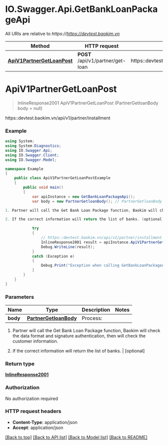 # IO.Swagger.Api.GetBankLoanPackageApi

All URIs are relative to *https://https://devtest.baokim.vn*

Method | HTTP request | Description
------------- | ------------- | -------------
[**ApiV1PartnerGetLoanPost**](GetBankLoanPackageApi.md#apiv1partnergetloanpost) | **POST** /api/v1/partner/get-loan | https::devtest.baokim.vn/api/v1/partner/installment

<a name="apiv1partnergetloanpost"></a>
# **ApiV1PartnerGetLoanPost**
> InlineResponse2001 ApiV1PartnerGetLoanPost (PartnerGetloanBody body = null)

https::devtest.baokim.vn/api/v1/partner/installment

### Example
```csharp
using System;
using System.Diagnostics;
using IO.Swagger.Api;
using IO.Swagger.Client;
using IO.Swagger.Model;

namespace Example
{
    public class ApiV1PartnerGetLoanPostExample
    {
        public void main()
        {
            var apiInstance = new GetBankLoanPackageApi();
            var body = new PartnerGetloanBody(); // PartnerGetloanBody | Process:

1. Partner will call the Get Bank Loan Package function, Baokim will check the data format and signature authentication, then will check the customer information.

2. If the correct information will return the list of banks. (optional) 

            try
            {
                // https::devtest.baokim.vn/api/v1/partner/installment
                InlineResponse2001 result = apiInstance.ApiV1PartnerGetLoanPost(body);
                Debug.WriteLine(result);
            }
            catch (Exception e)
            {
                Debug.Print("Exception when calling GetBankLoanPackageApi.ApiV1PartnerGetLoanPost: " + e.Message );
            }
        }
    }
}
```

### Parameters

Name | Type | Description  | Notes
------------- | ------------- | ------------- | -------------
 **body** | [**PartnerGetloanBody**](PartnerGetloanBody.md)| Process:

1. Partner will call the Get Bank Loan Package function, Baokim will check the data format and signature authentication, then will check the customer information.

2. If the correct information will return the list of banks. | [optional] 

### Return type

[**InlineResponse2001**](InlineResponse2001.md)

### Authorization

No authorization required

### HTTP request headers

 - **Content-Type**: application/json
 - **Accept**: application/json

[[Back to top]](#) [[Back to API list]](../README.md#documentation-for-api-endpoints) [[Back to Model list]](../README.md#documentation-for-models) [[Back to README]](../README.md)
